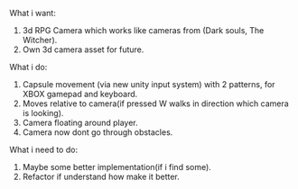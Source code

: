 What i want:
  1. 3d RPG Camera which works like cameras from (Dark souls, The Witcher).
  2. Own 3d camera asset for future.
  
What i do:
  1. Capsule movement (via new unity input system) with 2 patterns, for XBOX gamepad and keyboard. 
  2. Moves relative to camera(if pressed W walks in direction which camera is looking).
  3. Camera floating around player.
  4. Camera now dont go through obstacles.

What i need to do:
  1. Maybe some better implementation(if i find some).
  2. Refactor if understand how make it better.
